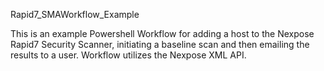 Rapid7_SMAWorkflow_Example

This is an example Powershell Workflow for adding a host to the Nexpose Rapid7 Security Scanner, initiating a baseline scan and then emailing the results to a user. Workflow utilizes the Nexpose XML API.
